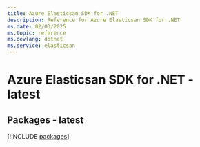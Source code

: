 ```yaml
---
title: Azure Elasticsan SDK for .NET
description: Reference for Azure Elasticsan SDK for .NET
ms.date: 02/03/2025
ms.topic: reference
ms.devlang: dotnet
ms.service: elasticsan
---
```

# Azure Elasticsan SDK for .NET - latest
## Packages - latest
[!INCLUDE [packages](elasticsan-index.md)]